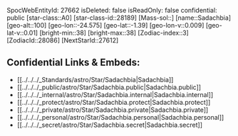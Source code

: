 ﻿---
location:
- -1.39
- 24.575
- 100
tags:
- astro/Star
type: Star
---

SpocWebEntityId: 27662
isDeleted: false
isReadOnly: false
confidential: public
[star-class::A0]
[star-class-id::28189]
[Mass-sol::]
[name::Sadachbia]
[geo-alt::100]
[geo-lon::-24.575]
[geo-lat::-1.39]
[geo-lon-v::0.009]
[geo-lat-v::0.01]
[bright-min::38]
[bright-max::38]
[Zodiac-index::3]
[ZodiacId::28086]
[NextStarId::27612]



## Confidential Links & Embeds: 
- [[../../../_Standards/astro/Star/Sadachbia|Sadachbia]] 
- [[../../../_public/astro/Star/Sadachbia.public|Sadachbia.public]] 
- [[../../../_internal/astro/Star/Sadachbia.internal|Sadachbia.internal]] 
- [[../../../_protect/astro/Star/Sadachbia.protect|Sadachbia.protect]] 
- [[../../../_private/astro/Star/Sadachbia.private|Sadachbia.private]] 
- [[../../../_personal/astro/Star/Sadachbia.personal|Sadachbia.personal]] 
- [[../../../_secret/astro/Star/Sadachbia.secret|Sadachbia.secret]] 
